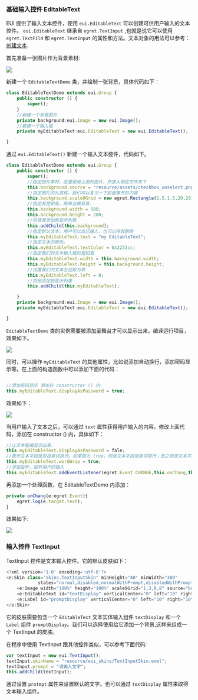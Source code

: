 ### 基础输入控件 EditableText

EUI 提供了输入文本控件，使用 `eui.EditableText` 可以创建可供用户输入的文本控件。 `eui.EditableText` 继承自 `egret.TextInput` ,也就是说它可以使用 `egret.TextFild` 和 `egret.TextInput` 的属性和方法。文本对象的用法可以参考：[创建文本](../../../../Engine2D/textField/createText/README.md).

首先准备一张图片作为背景素材:

![](566a901838cc5.png)

新建一个 `EditableTextDemo` 类，并绘制一张背景，具体代码如下：


~~~ typescript 
class EditableTextDemo extends eui.Group {
    public constructor () {
        super();
    }
    //新建一个背景图片
    private background:eui.Image = new eui.Image();
    //新建一个输入框
    private myEditableText:eui.EditableText = new eui.EditableText();    

}
~~~ 

通过 `eui.EditableText()` 新建一个输入文本控件，代码如下。

~~~ typescript 
class EditableTextDemo extends eui.Group {
    public constructor () {
        super();
        //指定图片素材，这里使用上面的图片，并放入相应文件夹下    
        this.background.source = "resource/assets/checkbox_unselect.png";  
        //指定图片的九宫格，我们可以复习一下前面章节的内容
        this.background.scale9Grid = new egret.Rectangle(1.5,1.5,20,20); 
        //指定其宽和高，用来当做背景.
        this.background.width = 500;                                       
        this.background.height = 200;
        //将背景添加到显示列表
        this.addChild(this.background);                                    
        //指定默认文本，用户可以自己输入，也可以将其删除
        this.myEditableText.text = "my EditableText";
        //指定文本的颜色。
        this.myEditableText.textColor = 0x2233cc;                          
        //指定我们的文本输入框的宽和高    
        this.myEditableText.width = this.background.width;                 
        this.myEditableText.height = this.background.height; 
        //设置我们的文本左边距为零
        this.myEditableText.left = 0;                                      
        //将他添加到显示列表
        this.addChild(this.myEditableText);                                

    }
    private background:eui.Image = new eui.Image();
    private myEditableText:eui.EditableText = new eui.EditableText();

}
~~~ 

`EditableTextDemo` 类的实例需要被添加至舞台才可以显示出来。编译运行项目，效果如下。

![](566a9018092ce.png)

同时，可以操作 `myEditableText` 的其他属性，比如说添加自动换行，添加密码显示等。在上面的构造函数中可以添加下面的代码：


~~~ typescript 

//添加密码显示 添加在 constructor () 内.
this.myEditableText.displayAsPassword = true;                             

~~~ 
效果如下：

![](566a901819013.png)

当用户输入了文本之后，可以通过 `text` 属性获得用户输入的内容。修改上面代码，添加在 constructor () 内，具体如下：

~~~ typescript 
//让文本能被显示出来.
this.myEditableText.displayAsPassword = fale; 
//表示文本字段是否按单词换行。如果值为 true，则该文本字段按单词换行；反之则该文本字段按字符换行。
this.myEditableText.wordWrap = true;                                     
//添加监听，监听用户的输入
this.myEditableText.addEventListener(egret.Event.CHANGE,this.onChang,this);             
~~~ 

再添加一个处理函数，在 EditableTextDemo 内添加：
~~~ typescript 
private onChang(e:egret.Event){
    egret.log(e.target.text);
}    
~~~ 

效果如下:

![](566a90182b4bc.png)

### 输入控件 TextInput

TextInput 控件是文本输入控件。它的默认皮肤如下：

~~~ typescript
<?xml version='1.0' encoding='utf-8'?> 
<e:Skin class="skins.TextInputSkin" minHeight="40" minWidth="300" 
            states="normal,disabled,normalWithPrompt,disabledWithPrompt" xmlns:e="http://ns.egret.com/eui"> 
    <e:Image width="100%" height="100%" scale9Grid="1,3,8,8" source="button_up_png"/> <e:Rect height="100%" width="100%" fillColor="0xffffff"/> 
    <e:EditableText id="textDisplay" verticalCenter="0" left="10" right="10" textColor="0x000000"textColor.disabled="0xff0000" width="200" height="100%" size="20" /> 
    <e:Label id="promptDisplay" verticalCenter="0" left="10" right="10" textColor="0xa9a9a9" width="100%" height="24" size="20" touchEnabled="false" includeIn="normalWithPrompt,disabledWithPrompt"/> 
</e:Skin>
~~~ 

它的皮肤需要包含一个 `EditableText` 文本实体输入组件 `textDisplay` 和一个 `Label` 组件 `promptDisplay`。我们可以选择使用给它添加一个背景,这样来组成一个 TextInput 的皮肤。

在程序中使用 TextInput 跟其他控件类似，可以参考下面代码:

~~~ typescript
var textInput = new eui.TextInput();
textInput.skinName = "resource/eui_skins/TextInputSkin.exml";
textInput.prompt = "请输入文字";
this.addChild(textInput);
~~~ 

通过设置 `protmpt` 属性来设置默认的文字。也可以通过 `textDisplay` 属性来取得文本输入组件。

